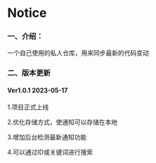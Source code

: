 # Notice
###  一、介绍：

一个自己使用的私人仓库，用来同步最新的代码变动

### 二、版本更新

#### Ver1.0.1 2023-05-17

1.项目正式上线

2.优化存储方式，使通知可以存储在本地

3.增加后台检测最新通知功能

4.可以通过ID或关键词进行搜索
